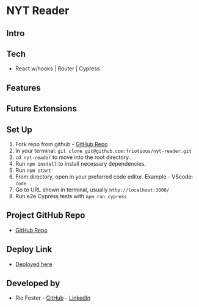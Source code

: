 
# NYT Reader 

## Intro

##  Tech

- React w/hooks | Router | Cypress

## Features


## Future Extensions


## Set Up
1. Fork repo from github -  [GitHub Repo](https://github.com/friotious/nyt-reader)
2. In your terminal: `git clone git@github.com:friotious/nyt-reader.git`
3.  `cd nyt-reader` to move into the root directory.
4. Run `npm install` to install necessary dependencies.
5. Run `npm start`
6. From directory, open in your preferred code editor. Example - VScode: `code .`
6. Go to URL shown in terminal, usually `http://localhost:3000/`
7. Run e2e Cypress tests with `npm run cypress`


## Project GitHub Repo

- [GitHub Repo](https://github.com/friotious/nyt-reader)

## Deploy Link

- [Deployed here]()

## Developed by
- Rio Foster - [GitHub](https://github.com/friotious) - [LinkedIn](https://www.linkedin.com/in/rio-foster-159a37228/)
